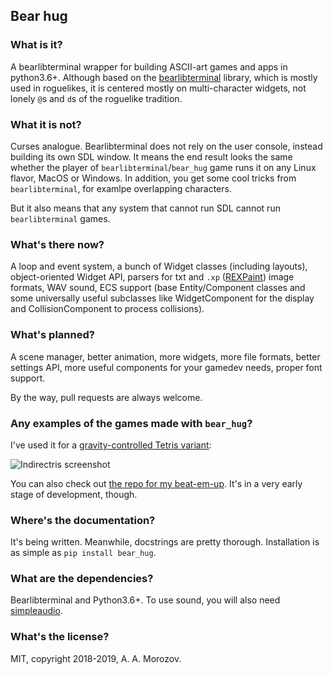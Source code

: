 ## Bear hug

### What is it?
A bearlibterminal wrapper for building ASCII-art games and apps in python3.6+.
Although based on the [bearlibterminal](http://foo.wyrd.name/en:bearlibterminal)
library, which is mostly used in roguelikes, it is centered mostly on
multi-character widgets, not lonely `@`s and `d`s of the roguelike tradition.

### What it is not?
Curses analogue. Bearlibterminal does
not rely on the user console, instead building its own SDL window. It
means the end result looks the same whether the player of
`bearlibterminal`/`bear_hug` game runs it on any Linux flavor, MacOS or
Windows. In addition, you get some cool tricks from `bearlibterminal`, for
examlpe overlapping characters.

But it also means that any system that cannot run SDL cannot run
`bearlibterminal` games.

### What's there now?
A loop and event system, a bunch of Widget classes (including layouts),
object-oriented Widget API, parsers for txt and `.xp`
([REXPaint](https://www.gridsagegames.com/rexpaint/)) image formats, WAV sound,
ECS support (base Entity/Component classes and some universally useful
subclasses like WidgetComponent for the display and CollisionComponent to
process collisions).

### What's planned?
A scene manager, better animation, more widgets, more file formats,
better settings API, more useful components for your gamedev needs, proper
font support.

By the way, pull requests are always welcome.

### Any examples of the games made with `bear_hug`?
I've used it for a [gravity-controlled Tetris variant](https://ldjam.com/events/ludum-dare/41/indirectris):

![Indirectris screenshot](fd24.png)

You can also check out [the repo for my beat-em-up](https://github.com/synedraacus/brutality).
It's in a very early stage of development, though.  

### Where's the documentation?
It's being written. Meanwhile, docstrings are pretty thorough.
Installation is as simple as `pip install bear_hug`.

### What are the dependencies?
Bearlibterminal and Python3.6+. To use sound, you will also need
[simpleaudio](https://simpleaudio.readthedocs.io/en/latest/).

### What's the license?
MIT, copyright 2018-2019, A. A. Morozov.
